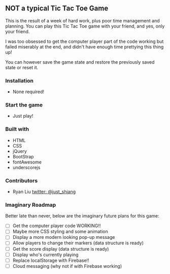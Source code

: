 ## NOT a typical Tic Tac Toe Game

This is the result of a week of hard work, plus poor time management and planning.
You can play this Tic Tac Toe game with your friend, and yes, only your friend.

I was too obsessed to get the computer player part of the code working but failed miserably at the end, and didn't have enough time prettying this thing up!

You can however save the game state and restore the previously saved state or reset it.

### Installation

- None required!

### Start the game

- Just play!

### Built with

- HTML
- CSS
- jQuery
- BootStrap
- fontAwesome
- underscorejs

### Contributors

- Ryan Liu [twitter: @just_shiang](https://www.twitter.com/just_shiang)

### Imaginary Roadmap

Better late than never, below are the imaginary future plans for this game:

- [ ] Get the computer player code WORKING!!
- [ ] Maybe more CSS styling and some animation
- [ ] Display a more modern looking pop-up message
- [ ] Allow players to change their markers (data structure is ready)
- [ ] Get the score display (data structure is ready)
- [ ] Display who's currently playing
- [ ] Replace localStorage with Firebase!!
- [ ] Cloud messaging (why not if with Firebase working)
